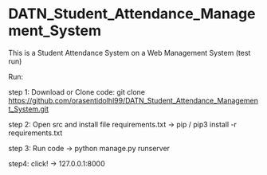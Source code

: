 # DATN_Student_Attendance_Management_System
This is a Student Attendance System on a Web Management System (test run)

Run:

step 1: Download or Clone code: git clone https://github.com/orasentidolhl99/DATN_Student_Attendance_Management_System.git

step 2: Open src and install file requirements.txt
 -> pip / pip3 install -r requirements.txt

step 3: Run code
-> python manage.py runserver

step4: click!
-> 127.0.0.1:8000
